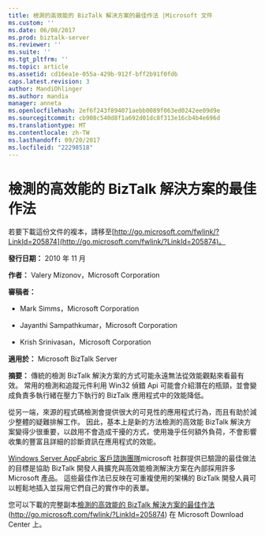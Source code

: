 ```yaml
---
title: 檢測的高效能的 BizTalk 解決方案的最佳作法 |Microsoft 文件
ms.custom: ''
ms.date: 06/08/2017
ms.prod: biztalk-server
ms.reviewer: ''
ms.suite: ''
ms.tgt_pltfrm: ''
ms.topic: article
ms.assetid: cd16ea1e-055a-429b-912f-bff2b91f0fdb
caps.latest.revision: 3
author: MandiOhlinger
ms.author: mandia
manager: anneta
ms.openlocfilehash: 2ef6f243f894071aebb0089f063ed0242ee09d9e
ms.sourcegitcommit: cb908c540d8f1a692d01dc8f313e16cb4b4e696d
ms.translationtype: MT
ms.contentlocale: zh-TW
ms.lasthandoff: 09/20/2017
ms.locfileid: "22298518"
---
```

# <a name="instrumentation-best-practices-for-high-performance-biztalk-solutions"></a>檢測的高效能的 BizTalk 解決方案的最佳作法
若要下載這份文件的複本，請移至[http://go.microsoft.com/fwlink/?LinkId=205874](http://go.microsoft.com/fwlink/?LinkId=205874)。  
  
 **發行日期：** 2010 年 11 月  
  
 **作者：** Valery Mizonov，Microsoft Corporation  
  
 **審稿者：**  
  
-   Mark Simms，Microsoft Corporation  
  
-   Jayanthi Sampathkumar，Microsoft Corporation  
  
-   Krish Srinivasan，Microsoft Corporation  
  
 **適用於：** Microsoft BizTalk Server  
  
 **摘要：** 傳統的檢測 BizTalk 解決方案的方式可能永遠無法從效能觀點來看最有效。 常用的檢測和追蹤元件利用 Win32 偵錯 Api 可能會介紹潛在的瓶頸，並會變成負責多執行緒在壓力下執行的 BizTalk 應用程式中的效能降低。  
  
 從另一端，來源的程式碼檢測會提供很大的可見性的應用程式行為，而且有助於減少整體的疑難排解工作。 因此，基本上是新的方法檢測的高效能 BizTalk 解決方案變得少很重要，以啟用不會造成干擾的方式，使用幾乎任何額外負荷，不會影響收集的豐富且詳細的診斷資訊在應用程式的效能。  
  
 [Windows Server AppFabric 客戶諮詢團隊](http://blogs.msdn.com/appfabriccat)microsoft 社群提供已驗證的最佳做法的目標是協助 BizTalk 開發人員擴充與高效能檢測解決方案在內部採用許多 Microsoft 產品。 這些最佳作法已反映在可重複使用的架構的 BizTalk 開發人員可以輕鬆地插入並採用它們自己的實作中的表單。  
  
 您可以下載的完整副本[檢測的高效能的 BizTalk 解決方案的最佳作法](http://go.microsoft.com/fwlink/?LinkId=205874)(http://go.microsoft.com/fwlink/?LinkId=205874) 在 Microsoft Download Center 上。